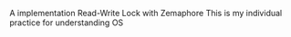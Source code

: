A implementation Read-Write Lock with Zemaphore
This is my individual practice for understanding OS
